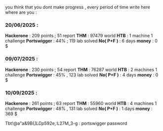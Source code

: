 
you think that you dont make progress , every period of time write here where are you : 

### 20/06/2025 : 

**Hackerone** : 209 points ; 51 report
**THM** : 97479 world
**HTB** : 1 machine 1 challenge
**Portswigger** : 44% ; 119 lab solved
**No( P+F )** : 6 days
**money** : 0 $

### 09/07/2025 : 

**Hackerone** : 230 points ; 54 report
**THM** : 76287 world
**HTB** : 2 machines 1 challenge
**Portswigger** : 45% , 123 lab solved
**No( P+F )** : 4 days
**money** : 0 $


### 10/09/2025 : 

**Hackerone** : 261 points ; 63 report
**THM** : 55960 world
**HTB** : 4 machines 1 challenge
**Portswigger** : 48% , 131 lab solved
**No( P+F )** : 1 days
**money** : 369 $






Tbt!@a"a&9B{*]LDp*592e,:L27M_3-g : portswigger password